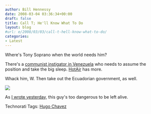 ```yaml
---
author: Bill Hennessy
date: 2008-03-04 03:36:34+00:00
draft: false
title: Call T; He'll Know What To Do
layout: blog
#url: e/2008/03/03/call-t-hell-know-what-to-do/
categories:
- Latest
---
```


Where's Tony Soprano when the world needs him?

 

There's a [communist instigator in Venezuela](https://gatewaypundit.blogspot.com/2008/03/not-just-ecuador-chavez-paid-farc-300.html) who needs to assume the position and take the big sleep. [HotAir](https://hotair.com/archives/2008/03/03/colombia-chavez-gave-300m-to-farc-terrorists/) has more.

 

Whack him, W. Then take out the Ecuadorian government, as well.

 

![](https://bp2.blogger.com/_L6pDyjqqsvY/R8x5hD1kAZI/AAAAAAAALwg/Wm-F75HcQwA/s1600/chavez+correa.JPG)


 

As [I wrote yesterday](https://hennessysview.com/2008/03/02/a-stalinist-is-is-a-stalinist/), this guy's too dangerous to be left alive.

 

 

Technorati Tags: [Hugo Chavez](https://technorati.com/tags/Hugo%20Chavez)
